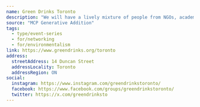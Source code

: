 ```yaml
---
name: Green Drinks Toronto
description: "We will have a lively mixture of people from NGOs, academia, students, government and business. Come along and you'll be made welcome. Just say, 'are you green?' and we will look after you and introduce you to whoever is there. It's a great way of catching up with people you know and also for making new contacts. Everyone invites someone else along, so there's always a different crowd, making Green Drinks an organic, self-organising network."
source: "MCP Generative Addition"
tags:
  - type/event-series
  - for/networking
  - for/environmentalism
link: https://www.greendrinks.org/toronto
address:
  streetAddress: 14 Duncan Street
  addressLocality: Toronto
  addressRegion: ON
social:
  instagram: https://www.instagram.com/greendrinkstoronto/
  facebook: https://www.facebook.com/groups/greendrinkstoronto/
  twitter: https://x.com/greendrinksto
---
```

